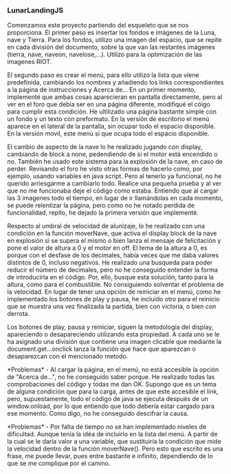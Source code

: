 ### LunarLandingJS
<p>Comenzamos este proyecto partiendo del esqueleto que se nos proporciona. El primer paso es insertar los fondos e  
imágenes de la Luna, nave y Tierra. Para los fondos, utilizo una imagen del espacio, que se repite en cada división  
del documento, sobre la que van las restantes imágenes (tierra, nave, naveon, navelose,...). Utilizo para la optimización de las imagenes RIOT.<p>
<p>El segundo paso es crear el menú, para ello utilizo la lista que viene predefinida, cambiando los nombres y añadiendo los links correspondientes a la página de instrucciones y Acerca de... En un primer momento, implementé que ambas cosas aparecieran en pantalla directamente, pero al ver en el foro que debía ser en una página diferente, modifiqué el cóigo para cumplir esta condición. He ultilizado una página bastante simple con un fondo y un texto con preformato. En la versión de escritorio el menú aparece en el lateral de la pantalla, sin ocupar todo el espacio disponible. En la versión movil, este menú si que ocupa todo el espacio disponible.<p>
<p>El cambio de aspecto de la nave lo he realizado jugando con display, cambiando de block a none, pedendiendo de si el motor está encendido o no. También he usado este sistema para la explosión de la nave, en caso de perder. Revisando el foro he visto otras formas de hacerlo como, por ejemplo, usando variables en java script. Pero al tenerlo ya funcional, no he querido arriesgarme a cambiarlo todo. Realice una pequeña prueba y al ver que no me funcionaba deje el código como estaba. Entiendo que al cargar las 3 imagenes todo el tiempo, en lugar de ir llamándolas en cada momento, se puede relentizar la página, pero como no he notado perdida de funcionalidad, repito, he dejado la primera versión que implementé.</p>
<p>Respecto al umbral de velocidad de alunizaje, lo he realizado con una condición en la función moverNave, que activa el display block de la nave en explosión si se supera el mismo o bien lanza el mensaje de felicitación y pone el valor de altura a 0 y el motor en off. El tema de la altura a 0, es porque con el desfase de los decimales, había veces que me daba valores distintos de 0, incluso negativos. He realizado una busqueda para poder reducir el número de decimales, pero no he conseguido entender la forma de introducirla en el código. Por, ello, busque esta solución, tanto para la altura, como para el combustible. No consiguiendo solventar el problema de la velocidad. En lugar de tener una opción de reiniciar en el menú, como he implementado los botones de play y pausa, he incluido otro para el reinicio que se muestra una vez finalizada la partida, bien con victoria, o bien con derrota.</p>
<p>Los botones de play, pausa y reiniciar, siguen la metodología del display, apareciendo o desapareciendo utilizando esta propiedad. A cada uno se le ha asignado una división que contiene una imagen clicable que mediante la document.get...onclick lanza la función que hace que aparezcan o desaparezcan con el mencionado metodo.</p>

<p>*Problemas* - Al cargar la página, en el menú, no está accesible la opción de "Acerca de...", no he conseguido saber porque. He realizado todas las comprobaciones del código y todas me dan OK. Supongo que es un tema de alguna condición que para la carga, antes de que este accesible el link, pero, supuestamente, todo el código de java se ejecuta después de un window.onload, por lo que entiendo que todo debería estar cargado para ese momento. Como digo, no he conseguido descifrar la causa.</p>
<p>*Problemas* - Por falta de tiempo no se han implementado niveles de dificultad. Aunque tenía la idéa de incluirlo en la lista del menú. A partir de la cual se le daría valor a una variable, que sustituiría la condición que mide la velocidad dentro de la función moverNave(). Pero esto que escrito es una frase, me puede llevar, pues entre bastante e infinito, dependiendo de lo que se me complique por el camino.</p>
